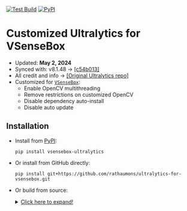 [![Test Build](https://github.com/rathaumons/ultralytics-for-vsensebox/actions/workflows/test_build.yaml/badge.svg)](https://github.com/rathaumons/ultralytics-for-vsensebox/actions/workflows/test_build.yaml) [![PyPI](https://github.com/rathaumons/ultralytics-for-vsensebox/actions/workflows/publish.yaml/badge.svg)](https://github.com/rathaumons/ultralytics-for-vsensebox/actions/workflows/publish.yaml)

# Customized Ultralytics for VSenseBox

* Updated: **May 2, 2024**
* Synced with: v8.1.48 -> [[c54b013]](https://github.com/ultralytics/ultralytics/commit/c54b013188870dafdd5ce0d78b3f5f3fdee655fd)
* All credit and info -> [[Original Ultralytics repo]](https://github.com/ultralytics/ultralytics)
* Customized for [`VSenseBox`](https://github.com/rathaumons/vsensebox):
    - Enable OpenCV multithreading
    - Remove restrictions on customized OpenCV
    - Disable dependency auto-install
    - Disable auto update

## Installation

* Install from [PyPI](https://pypi.org/project/vsensebox-ultralytics/):
    ```
    pip install vsensebox-ultralytics
    ``` 
* Or install from GitHub directly:
    ```
    pip install git+https://github.com/rathaumons/ultralytics-for-vsensebox.git
    ```
* Or build from source:

    <details><summary><ins>Click here to expand!</ins></summary>
    
    ```
    git clone https://github.com/rathaumons/ultralytics-for-vsensebox.git
    cd ultralytics-for-vsensebox
    python -m pip install --upgrade pip
    python -m pip install -U pip setuptools
    pip install wheel build
    python -m build --wheel --skip-dependency-check --no-isolatio
    cd dist
    ```
    
    </details>
